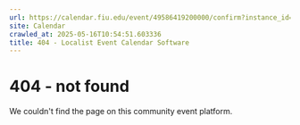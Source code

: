 ```yaml
---
url: https://calendar.fiu.edu/event/49586419200000/confirm?instance_id=49586419202049&return=https%3A%2F%2Fcalendar.fiu.edu%2Fmiami_beach_urban_studios_364
site: Calendar
crawled_at: 2025-05-16T10:54:51.603336
title: 404 - Localist Event Calendar Software
---
```


# 404 - not found
We couldn't find the page on this community event platform.
